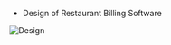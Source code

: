 * Design of Restaurant Billing Software



![Design](https://user-images.githubusercontent.com/56836409/157462238-a2b0a5c5-5003-4a69-9a13-3d1f6835f51f.png)

